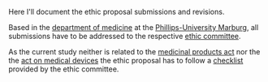 Here I'll document the ethic proposal submissions and revisions.

Based in the [department of medicine](https://www.uni-marburg.de/fb20) at the [Phillips-University Marburg](https://www.uni-marburg.de/en), all submissions have to be addressed to the respective [ethic committee](https://www.uni-marburg.de/fb20/ethikkommission). 

As the current study neither is related to the [medicinal products act](http://www.gesetze-im-internet.de/englisch_amg/) nor the the [act on medical devices](https://www.bundesgesundheitsministerium.de/fileadmin/Dateien/3_Downloads/Gesetze_und_Verordnungen/GuV/M/MPG_englisch.pdf) the ethic proposal has to follow a [checklist](https://www.uni-marburg.de/fb20/ethikkommission/studien-nach-berufsordnung/checkliste.doc) provided by the ethic committee. 
